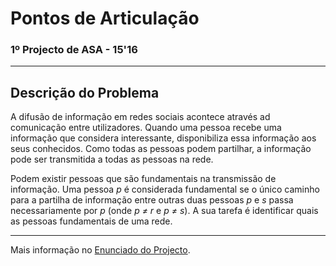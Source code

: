 # Pontos de Articulação
### 1º Projecto de ASA - 15'16

---

## Descrição do Problema

A difusão de informação em redes sociais acontece através ad comunicação entre
utilizadores. Quando uma pessoa recebe uma informação que considera
interessante, disponibiliza essa informação aos seus conhecidos. Como todas as
pessoas podem partilhar, a informação pode ser transmitida a todas as pessoas na
rede.

Podem existir pessoas que são fundamentais na transmissão de informação. Uma
pessoa *p* é considerada fundamental se o único caminho para a partilha de
informação entre outras duas pessoas *p* e *s* passa necessariamente por *p*
(onde *p ≠ r* e *p ≠ s*). A sua tarefa é identificar quais as pessoas
fundamentais de uma rede.

---

Mais informação no [Enunciado do Projecto][1].

[1]: Enunciado_ASA1516-01.pdf "1º Projecto de ASA - 2015'16"

